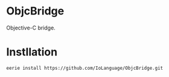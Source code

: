 # ObjcBridge 
Objective-C bridge.

# Instllation
```
eerie install https://github.com/IoLanguage/ObjcBridge.git
```
